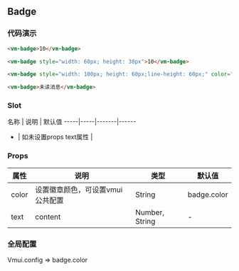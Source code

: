 ## Badge

### 代码演示
```html
<vm-badge>10</vm-badge>

<vm-badge style="width: 60px; height: 30px">10</vm-badge>

<vm-badge style="width: 100px; height: 60px;line-height: 60px;" color="blue">10</vm-badge>

<vm-badge>未读消息</vm-badge>
```  
### Slot
名称 | 说明 | 默认值
-----|-----|-------|------
- | 如未设置props text属性 |


### Props
属性 | 说明 | 类型 | 默认值
-----|-----|-------|------
color | 设置徽章颜色，可设置vmui公共配置 | String | badge.color
text | content | Number, String | -

### 全局配置
Vmui.config => badge.color
